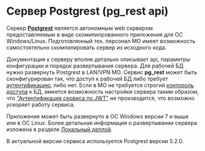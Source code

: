 # Сервер Postgrest (pg_rest api)

Сервер <a href="https://postgrest.com/" target=_blank>__Postgrest__</a> является автономным web сервером предоставляемым в виде скомипилрованного приложения для ОС Windows/Linux.
Подготовленный тех. персонал МО имеет возможность самостоятельно скомпилировать сервер
из исходного кода.

Документация к серверу вполне детально описывает api, параметры конфигурации и порядок
развертывания сервера. Для рабочей БД нужно развернуть Postgrest в LAN/VPN МО.
Сервис **pg_rest** может быть сконфигурирован так, что доступ к рабочей БД либо требует
[аутентификацию](./jwt_auth.md), либо нет. Если в МО не требуется строгий
[контороль доступа](./access.md) к БД, имеется возможность настройки сервера таким образом,
что ["Аутентификация сервиса по JWT"](./jwt_auth.md) не производится, что возможно ускоряет
работу сервиса.

Приложение может быть развернуто в ОС Windows версии 7 и выше или в ОС Linux.
Более детальная информация о развертывании сервера изложена в разделе
[Локальный деплой](./local_deploy.md#сервер-postgrest).

В актуальной версии сервиса используется Postgrest версии 5.2.0.
